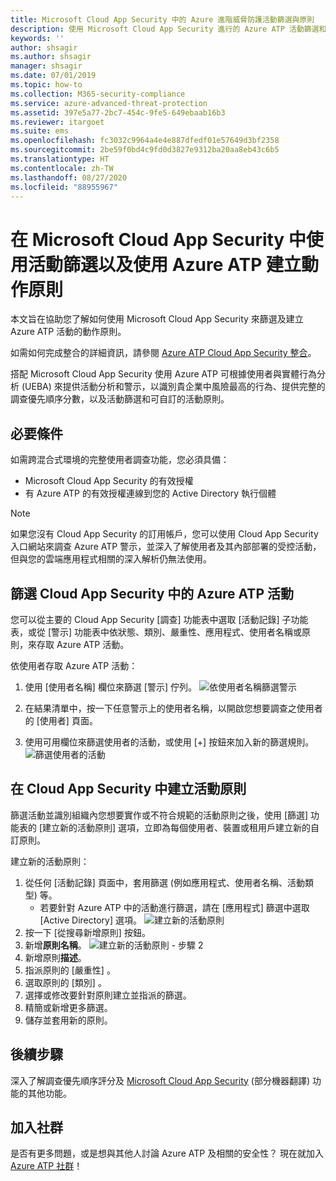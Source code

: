 ```yaml
---
title: Microsoft Cloud App Security 中的 Azure 進階威脅防護活動篩選與原則
description: 使用 Microsoft Cloud App Security 進行的 Azure ATP 活動篩選和原則概觀。
keywords: ''
author: shsagir
ms.author: shsagir
manager: shsagir
ms.date: 07/01/2019
ms.topic: how-to
ms.collection: M365-security-compliance
ms.service: azure-advanced-threat-protection
ms.assetid: 397e5a77-2bc7-454c-9fe5-649ebaab16b3
ms.reviewer: itargoet
ms.suite: ems
ms.openlocfilehash: fc3032c9964a4e4e887dfedf01e57649d3bf2358
ms.sourcegitcommit: 2be59f0bd4c9fd0d3827e9312ba20aa8eb43c6b5
ms.translationtype: HT
ms.contentlocale: zh-TW
ms.lasthandoff: 08/27/2020
ms.locfileid: "88955967"
---
```

# <a name="use-activity-filters-and-create-action-policies-with-azure-atp-in-microsoft-cloud-app-security"></a>在 Microsoft Cloud App Security 中使用活動篩選以及使用 Azure ATP 建立動作原則

本文旨在協助您了解如何使用 Microsoft Cloud App Security 來篩選及建立 Azure ATP 活動的動作原則。

如需如何完成整合的詳細資訊，請參閱 [Azure ATP Cloud App Security 整合](/cloud-app-security/aatp-integration)。

搭配 Microsoft Cloud App Security 使用 Azure ATP 可根據使用者與實體行為分析 (UEBA) 來提供活動分析和警示，以識別貴企業中風險最高的行為、提供完整的調查優先順序分數，以及活動篩選和可自訂的活動原則。

## <a name="prerequisites"></a>必要條件

如需跨混合式環境的完整使用者調查功能，您必須具備：

- Microsoft Cloud App Security 的有效授權
- 有 Azure ATP 的有效授權連線到您的 Active Directory 執行個體

>[!NOTE]
>如果您沒有 Cloud App Security 的訂用帳戶，您可以使用 Cloud App Security 入口網站來調查 Azure ATP 警示，並深入了解使用者及其內部部署的受控活動，但與您的雲端應用程式相關的深入解析仍無法使用。

## <a name="filter-azure-atp-activities-in-cloud-app-security"></a>篩選 Cloud App Security 中的 Azure ATP 活動

您可以從主要的 Cloud App Security [調查]  功能表中選取 [活動記錄]  子功能表，或從 [警示]  功能表中依狀態、類別、嚴重性、應用程式、使用者名稱或原則，來存取 Azure ATP 活動。

依使用者存取 Azure ATP 活動：

1. 使用 [使用者名稱] 欄位來篩選 [警示]  佇列。
    ![依使用者名稱篩選警示](media/atp-mcas-alerts-queue.png)
1. 在結果清單中，按一下任意警示上的使用者名稱，以開啟您想要調查之使用者的 [使用者]  頁面。

1. 使用可用欄位來篩選使用者的活動，或使用 [+] 按鈕來加入新的篩選規則。
    ![篩選使用者的活動](media/atp-mcas-activity-filter.png)

## <a name="create-activity-policies-in-cloud-app-security"></a>在 Cloud App Security 中建立活動原則

篩選活動並識別組織內您想要實作或不符合規範的活動原則之後，使用 [篩選] 功能表的 [建立新的活動原則]  選項，立即為每個使用者、裝置或租用戶建立新的自訂原則。

建立新的活動原則：

1. 從任何 [活動記錄]  頁面中，套用篩選 (例如應用程式、使用者名稱、活動類型) 等。
    - 若要針對 Azure ATP 中的活動進行篩選，請在 [應用程式] 篩選中選取 [Active Directory]  選項。
    ![建立新的活動原則](media/atp-mcas-create-new-policy.png)
1. 按一下 [從搜尋新增原則]  按鈕。
1. 新增**原則名稱**。
    ![建立新的活動原則 - 步驟 2](media/atp-mcas-create-policy.png)
1. 新增原則**描述**。
1. 指派原則的 [嚴重性]  。
1. 選取原則的 [類別]  。
1. 選擇或修改要針對原則建立並指派的篩選。
1. 精簡或新增更多篩選。
1. 儲存並套用新的原則。

## <a name="next-steps"></a>後續步驟

深入了解調查優先順序評分及 [Microsoft Cloud App Security](/cloud-app-security/) \(部分機器翻譯\) 功能的其他功能。

## <a name="join-the-community"></a>加入社群

是否有更多問題，或是想與其他人討論 Azure ATP 及相關的安全性？ 現在就加入 [Azure ATP 社群](https://techcommunity.microsoft.com/t5/Azure-Advanced-Threat-Protection/bd-p/AzureAdvancedThreatProtection)！